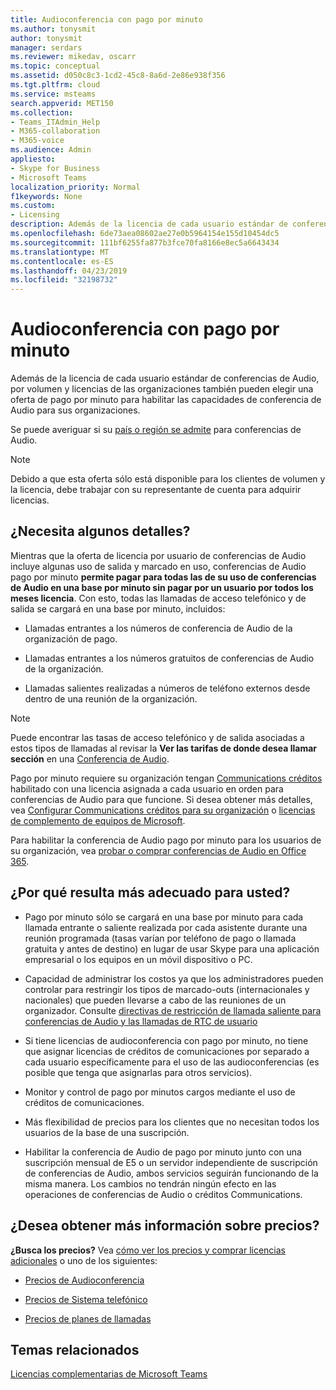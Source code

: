 ```yaml
---
title: Audioconferencia con pago por minuto
ms.author: tonysmit
author: tonysmit
manager: serdars
ms.reviewer: mikedav, oscarr
ms.topic: conceptual
ms.assetid: d050c8c3-1cd2-45c8-8a6d-2e86e938f356
ms.tgt.pltfrm: cloud
ms.service: msteams
search.appverid: MET150
ms.collection:
- Teams_ITAdmin_Help
- M365-collaboration
- M365-voice
ms.audience: Admin
appliesto:
- Skype for Business
- Microsoft Teams
localization_priority: Normal
f1keywords: None
ms.custom:
- Licensing
description: Además de la licencia de cada usuario estándar de conferencias de Audio, las organizaciones con licencias por volumen de Microsoft también pueden elegir una oferta de pago por minuto para habilitar las capacidades de conferencia de Audio para sus organizaciones.
ms.openlocfilehash: 6de73aea08602ae27e0b5964154e155d10454dc5
ms.sourcegitcommit: 111bf6255fa877b3fce70fa8166e8ec5a6643434
ms.translationtype: MT
ms.contentlocale: es-ES
ms.lasthandoff: 04/23/2019
ms.locfileid: "32198732"
---
```

# <a name="audio-conferencing-pay-per-minute"></a>Audioconferencia con pago por minuto

Además de la licencia de cada usuario estándar de conferencias de Audio, por volumen y licencias de las organizaciones también pueden elegir una oferta de pago por minuto para habilitar las capacidades de conferencia de Audio para sus organizaciones.
  

Se puede averiguar si su [país o región se admite](country-and-region-availability-for-audio-conferencing-and-calling-plans/country-and-region-availability-for-audio-conferencing-and-calling-plans.md) para conferencias de Audio.

  
> [!NOTE]
> Debido a que esta oferta sólo está disponible para los clientes de volumen y la licencia, debe trabajar con su representante de cuenta para adquirir licencias. 
  
## <a name="need-some-details"></a>¿Necesita algunos detalles?

Mientras que la oferta de licencia por usuario de conferencias de Audio incluye algunas uso de salida y marcado en uso, conferencias de Audio pago por minuto **permite pagar para todas las de su uso de conferencias de Audio en una base por minuto sin pagar por un usuario por todos los meses licencia**. Con esto, todas las llamadas de acceso telefónico y de salida se cargará en una base por minuto, incluidos:
  
- Llamadas entrantes a los números de conferencia de Audio de la organización de pago.
    
- Llamadas entrantes a los números gratuitos de conferencias de Audio de la organización.
    
- Llamadas salientes realizadas a números de teléfono externos desde dentro de una reunión de la organización.
    
> [!NOTE]
> Puede encontrar las tasas de acceso telefónico y de salida asociadas a estos tipos de llamadas al revisar la **Ver las tarifas de donde desea llamar sección** en una [Conferencia de Audio](https://products.office.com/microsoft-teams/online-meeting-solutions#Rates).
  
Pago por minuto requiere su organización tengan [Communications créditos](what-are-communications-credits.md) habilitado con una licencia asignada a cada usuario en orden para conferencias de Audio para que funcione. Si desea obtener más detalles, vea [Configurar Communications créditos para su organización](set-up-communications-credits-for-your-organization.md) o [licencias de complemento de equipos de Microsoft](teams-add-on-licensing/microsoft-teams-add-on-licensing.md).
  
Para habilitar la conferencia de Audio pago por minuto para los usuarios de su organización, vea [probar o comprar conferencias de Audio en Office 365](try-or-purchase-audio-conferencing-in-office-365-for-teams.md).

## <a name="why-is-it-best-for-you"></a>¿Por qué resulta más adecuado para usted?

- Pago por minuto sólo se cargará en una base por minuto para cada llamada entrante o saliente realizada por cada asistente durante una reunión programada (tasas varían por teléfono de pago o llamada gratuita y antes de destino) en lugar de usar Skype para una aplicación empresarial o los equipos en un móvil dispositivo o PC.

- Capacidad de administrar los costos ya que los administradores pueden controlar para restringir los tipos de marcado-outs (internacionales y nacionales) que pueden llevarse a cabo de las reuniones de un organizador. Consulte [directivas de restricción de llamada saliente para conferencias de Audio y las llamadas de RTC de usuario](https://docs.microsoft.com/skypeforbusiness/audio-conferencing-in-office-365/outbound-calling-restriction-policies)

- Si tiene licencias de audioconferencia con pago por minuto, no tiene que asignar licencias de créditos de comunicaciones por separado a cada usuario específicamente para el uso de las audioconferencias (es posible que tenga que asignarlas para otros servicios).

- Monitor y control de pago por minutos cargos mediante el uso de créditos de comunicaciones.

- Más flexibilidad de precios para los clientes que no necesitan todos los usuarios de la base de una suscripción. 

- Habilitar la conferencia de Audio de pago por minuto junto con una suscripción mensual de E5 o un servidor independiente de suscripción de conferencias de Audio, ambos servicios seguirán funcionando de la misma manera. Los cambios no tendrán ningún efecto en las operaciones de conferencias de Audio o créditos Communications.
  
## <a name="want-to-find-out-more-about-pricing"></a>¿Desea obtener más información sobre precios?

 **¿Busca los precios?** Vea [cómo ver los precios y comprar licencias adicionales](teams-add-on-licensing/microsoft-teams-add-on-licensing.md#bkmk_how) o uno de los siguientes:
  
- [Precios de Audioconferencia](https://products.office.com/skype-for-business/audio-conferencing#Requirements)
    
- [Precios de Sistema telefónico](https://products.office.com/skype-for-business/phone-system#Requirements)
    
- [Precios de planes de llamadas](https://products.office.com/skype-for-business/pstn-calling-plans#requirements)
    
## <a name="related-topics"></a>Temas relacionados
  
[Licencias complementarias de Microsoft Teams](teams-add-on-licensing/microsoft-teams-add-on-licensing.md)
  
  
 
